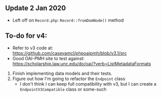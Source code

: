 ## Update 2 Jan 2020

- Left off on `Record.php`: `Record::fromDomNode()` method

## To-do for v4:

- Refer to v3 code at: <https://github.com/caseyamcl/phpoaipmh/blob/v3.1/src>
- Good OAI-PMH site to test against: https://scholarship.law.unc.edu/do/oai/?verb=ListMetadataFormats

1. Finish implementing data models and their tests.
2. Figure out how I'm going to refactor the `Endpoint` class
   * I don't think I can keep full compatibility with v3, but I can
     create a `EndpointV3Compatible` class or some-such